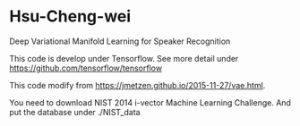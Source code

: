 # Hsu-Cheng-wei
Deep Variational Manifold Learning for Speaker Recognition

This code is develop under Tensorflow. See more detail under https://github.com/tensorflow/tensorflow

This code modify from https://jmetzen.github.io/2015-11-27/vae.html.

You need to download NIST 2014 i-vector Machine Learning Challenge. And put the database under ./NIST_data
